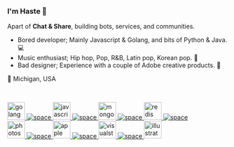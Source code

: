 ### I'm Haste 👋
Apart of **Chat & Share**, building bots, services, and communities.

 - Bored developer; Mainly Javascript & Golang, and bits of Python & Java. 💻
 - Music enthusiast; Hip hop, Pop, R&B, Latin pop, Korean pop. 🎵
 - Bad designer; Experience with a couple of Adobe creative products. 🎨
 
💖 Michigan, USA

<br>

<a href="https://www.golang.org" target="_blank"> <img src="https://devicon.dev/devicon.git/icons/go/go-original.svg" alt="golang" width="40" height="40"/> </a>
<a href="https://" target="_blank"> <img src="https://i.imgur.com/RKMIKci.png" alt="space"/> </a>
<a href="https://www.javascript.com" target="_blank"> <img src="https://devicon.dev/devicon.git/icons/javascript/javascript-original.svg" alt="javascript" width="40" height="40"/> </a>
<a href="https://" target="_blank"> <img src="https://i.imgur.com/RKMIKci.png" alt="space"/> </a>
<a href="https://www.mongodb.com" target="_blank"> <img src="https://devicon.dev/devicon.git/icons/mongodb/mongodb-original.svg" alt="mongodb" width="40" height="40"/> </a>
<a href="https://" target="_blank"> <img src="https://i.imgur.com/RKMIKci.png" alt="space"/> </a>
<a href="https://www.redis.io" target="_blank"> <img src="https://devicon.dev/devicon.git/icons/redis/redis-original.svg" alt="redis" width="40" height="40"/> </a>
<a href="https://" target="_blank"> <img src="https://i.imgur.com/RKMIKci.png" alt="space"/> </a>
<br>
<a href="https://www.adobe.com/products/photoshop" target="_blank"> <img src="https://devicon.dev/devicon.git/icons/photoshop/photoshop-plain.svg" alt="photoshop" width="40" height="40"/> </a>
<a href="https://" target="_blank"> <img src="https://i.imgur.com/RKMIKci.png" alt="space"/> </a>
<a href="https://www.apple.com" target="_blank"> <img src="https://upload.wikimedia.org/wikipedia/commons/3/31/Apple_logo_white.svg" alt="apple" width="40" height="40"/> </a>
<a href="https://" target="_blank"> <img src="https://i.imgur.com/RKMIKci.png" alt="space"/> </a>
<a href="https://code.visualstudio.com/" target="_blank"> <img src="https://devicon.dev/devicon.git/icons/visualstudio/visualstudio-plain.svg" alt="visualstudio" width="40" height="40"/> </a>
<a href="https://" target="_blank"> <img src="https://i.imgur.com/RKMIKci.png" alt="space"/> </a>
<a href="https://www.adobe.com/products/illustrator" target="_blank"> <img src="https://devicon.dev/devicon.git/icons/illustrator/illustrator-plain.svg" alt="illustrator" width="40" height="40"/> </a>

